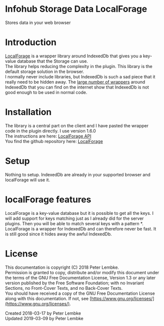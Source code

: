 # Infohub Storage Data LocalForage
Stores data in your web browser  

# Introduction
<a href="https://localforage.github.io/localForage/" target="_blank">LocalForage</a> is a wrapper library around IndexedDb that gives you a key-value database that the Storage can use.  
The library helps reducing the complexity in the plugin. This library is the default storage solution in the browser.  
I normally never include libraries, but IndexedDb is such a sad piece that it really need to be hidden away. The <a href="https://developers.google.com/web/fundamentals/instant-and-offline/web-storage/offline-for-pwa" target="_blank">large number of wrappers</a> around IndexedDb that you can find on the internet show that IndexedDb is not good enough to be used in normal code.  

# Installation
The library is a central part on the client and I have pasted the wrapper code in the plugin directly. I use version 1.6.0  
The instructions are here: <a href="https://localforage.github.io/localForage/" target="_blank">LocalForage API</a>  
You find the github repository here: <a href="https://github.com/localForage/localForage" target="_blank">LocalForage</a>  

# Setup
Nothing to setup. IndexedDb are already in your supported browser and localForage will use it.  

# localForage features
LocalForage is a key-value database but it is possible to get all the keys. I will add support for keys matching just as I already did for the server plugins. Then you will be able to match several keys with a pattern *.  
LocalForage is a wrapper for IndexedDb and can therefore never be fast. It is still good since it hides away the awful IndexedDb.  

# License
This documentation is copyright (C) 2018 Peter Lembke.  
Permission is granted to copy, distribute and/or modify this document under the terms of the GNU Free Documentation License, Version 1.3 or any later version published by the Free Software Foundation; with no Invariant Sections, no Front-Cover Texts, and no Back-Cover Texts.  
You should have received a copy of the GNU Free Documentation License along with this documentation. If not, see [https://www.gnu.org/licenses/](https://www.gnu.org/licenses/).  

Created 2018-03-17 by Peter Lembke  
Updated 2019-03-09 by Peter Lembke  
